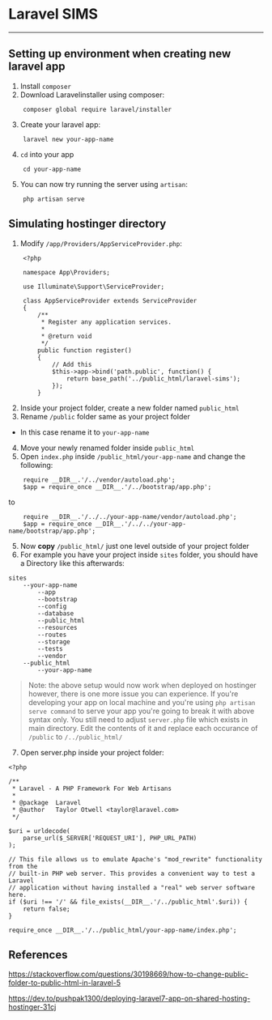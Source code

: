 # Laravel SIMS
---
## Setting up environment when creating new laravel app

1. Install `composer`
2. Download Laravelinstaller using composer:
```
    composer global require laravel/installer
```
3. Create your laravel app:
```
    laravel new your-app-name
```
4. `cd` into your app
```
    cd your-app-name
```
5. You can now try running the server using `artisan`:
```
    php artisan serve
```
## Simulating hostinger directory

1. Modify `/app/Providers/AppServiceProvider.php`:
```
    <?php
    
    namespace App\Providers;
    
    use Illuminate\Support\ServiceProvider;
    
    class AppServiceProvider extends ServiceProvider
    {
        /**
         * Register any application services.
         *
         * @return void
         */
        public function register()
        {
            // Add this
            $this->app->bind('path.public', function() {
                return base_path('../public_html/laravel-sims');
            });
        }
```
2. Inside your project folder, create a new folder named `public_html`
3. Rename `/public` folder same as your project folder
* In this case rename it to `your-app-name`
4. Move your newly renamed folder inside `public_html`
5. Open `index.php` inside `/public_html/your-app-name` and change the following:
```
    require __DIR__.'/../vendor/autoload.php';
    $app = require_once __DIR__.'/../bootstrap/app.php';
```
to
```
    require __DIR__.'/../../your-app-name/vendor/autoload.php';
    $app = require_once __DIR__.'/../../your-app-name/bootstrap/app.php';
```
5. Now **copy** `/public_html/` just one level outside of your project folder
6. For example you have your project inside `sites` folder, you should have a Directory like this afterwards:
```
sites
	--your-app-name
		--app
		--bootstrap
		--config
		--database
		--public_html
		--resources
		--routes
		--storage
		--tests
		--vendor
	--public_html
		--your-app-name
```
> Note: the above setup would now work when deployed on hostinger however, there is one more issue you can experience. If you're developing your app on local machine and you're using `php artisan serve command` to serve your app you're going to break it with above syntax only. You still need to adjust `server.php` file which exists in main directory. Edit the contents of it and replace each occurance of `/public` to `/../public_html/`
7. Open server.php inside your project folder:
```
<?php

/**
 * Laravel - A PHP Framework For Web Artisans
 *
 * @package  Laravel
 * @author   Taylor Otwell <taylor@laravel.com>
 */

$uri = urldecode(
    parse_url($_SERVER['REQUEST_URI'], PHP_URL_PATH)
);

// This file allows us to emulate Apache's "mod_rewrite" functionality from the
// built-in PHP web server. This provides a convenient way to test a Laravel
// application without having installed a "real" web server software here.
if ($uri !== '/' && file_exists(__DIR__.'/../public_html'.$uri)) {
    return false;
}

require_once __DIR__.'/../public_html/your-app-name/index.php';
```

## References

https://stackoverflow.com/questions/30198669/how-to-change-public-folder-to-public-html-in-laravel-5

https://dev.to/pushpak1300/deploying-laravel7-app-on-shared-hosting-hostinger-31cj